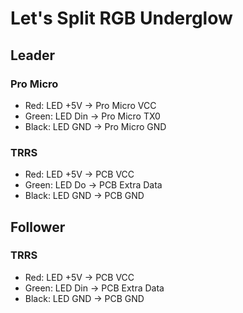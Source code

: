 # Let's Split RGB Underglow

## Leader

### Pro Micro
- Red: LED +5V -> Pro Micro VCC
- Green: LED Din -> Pro Micro TX0
- Black: LED GND -> Pro Micro GND

### TRRS
- Red: LED +5V -> PCB VCC
- Green: LED Do  -> PCB Extra Data
- Black: LED GND -> PCB GND

## Follower

### TRRS
- Red: LED +5V -> PCB VCC
- Green: LED Din -> PCB Extra Data
- Black: LED GND -> PCB GND
